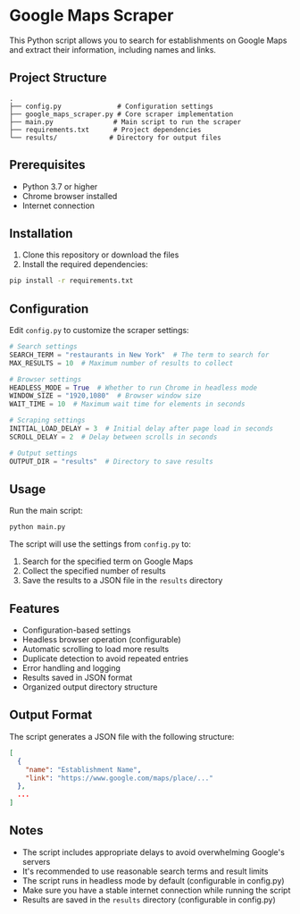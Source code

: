 # Google Maps Scraper

This Python script allows you to search for establishments on Google Maps and extract their information, including names and links.

## Project Structure

```
.
├── config.py              # Configuration settings
├── google_maps_scraper.py # Core scraper implementation
├── main.py               # Main script to run the scraper
├── requirements.txt      # Project dependencies
└── results/             # Directory for output files
```

## Prerequisites

- Python 3.7 or higher
- Chrome browser installed
- Internet connection

## Installation

1. Clone this repository or download the files
2. Install the required dependencies:
```bash
pip install -r requirements.txt
```

## Configuration

Edit `config.py` to customize the scraper settings:

```python
# Search settings
SEARCH_TERM = "restaurants in New York"  # The term to search for
MAX_RESULTS = 10  # Maximum number of results to collect

# Browser settings
HEADLESS_MODE = True  # Whether to run Chrome in headless mode
WINDOW_SIZE = "1920,1080"  # Browser window size
WAIT_TIME = 10  # Maximum wait time for elements in seconds

# Scraping settings
INITIAL_LOAD_DELAY = 3  # Initial delay after page load in seconds
SCROLL_DELAY = 2  # Delay between scrolls in seconds

# Output settings
OUTPUT_DIR = "results"  # Directory to save results
```

## Usage

Run the main script:
```bash
python main.py
```

The script will use the settings from `config.py` to:
1. Search for the specified term on Google Maps
2. Collect the specified number of results
3. Save the results to a JSON file in the `results` directory

## Features

- Configuration-based settings
- Headless browser operation (configurable)
- Automatic scrolling to load more results
- Duplicate detection to avoid repeated entries
- Error handling and logging
- Results saved in JSON format
- Organized output directory structure

## Output Format

The script generates a JSON file with the following structure:
```json
[
  {
    "name": "Establishment Name",
    "link": "https://www.google.com/maps/place/..."
  },
  ...
]
```

## Notes

- The script includes appropriate delays to avoid overwhelming Google's servers
- It's recommended to use reasonable search terms and result limits
- The script runs in headless mode by default (configurable in config.py)
- Make sure you have a stable internet connection while running the script
- Results are saved in the `results` directory (configurable in config.py) 